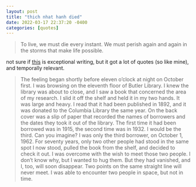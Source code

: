 ```yaml
---
layout: post
title: "thich nhat hanh died"
date: 2022-03-17 22:37:20 -0400
categories: [quotes]
---
```



> To live, we must die every instant. We must perish again and again in the storms that make life possible.

<!--break-->


not sure if [this](https://www.themarginalian.org/2022/01/23/thich-nhat-hanh-fragrant-palm-leaves/) is exceptional writing, but it got a lot of quotes (so like mine), and temporally relevant.

> The feeling began shortly before eleven o’clock at night on October first. I was browsing on the eleventh floor of Butler Library. I knew the library was about to close, and I saw a book that concerned the area of my research. I slid it off the shelf and held it in my two hands. It was large and heavy. I read that it had been published in 1892, and it was donated to the Columbia Library the same year. On the back cover was a slip of paper that recorded the names of borrowers and the dates they took it out of the library. The first time it had been borrowed was in 1915, the second time was in 1932. I would be the third. Can you imagine? I was only the third borrower, on October 1, 1962. For seventy years, only two other people had stood in the same spot I now stood, pulled the book from the shelf, and decided to check it out. I was overcome with the wish to meet those two people. I don’t know why, but I wanted to hug them. But they had vanished, and I, too, will soon disappear. Two points on the same straight line will never meet. I was able to encounter two people in space, but not in time.
